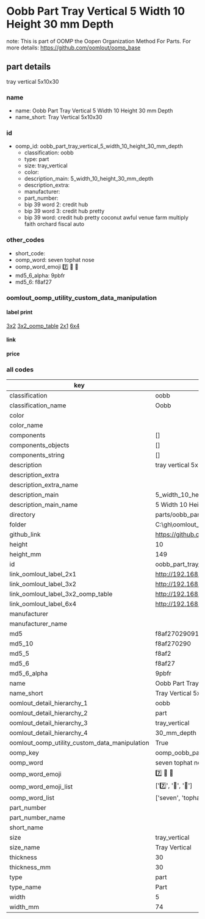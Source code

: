 # Oobb Part Tray Vertical 5 Width 10 Height 30 mm Depth  

note: This is part of OOMP the Oopen Organization Method For Parts. For more details: https://github.com/oomlout/oomp_base

##  part details
  



tray vertical 5x10x30



### name
* name: Oobb Part Tray Vertical 5 Width 10 Height 30 mm Depth
* name_short: Tray Vertical 5x10x30 
### id
* oomp_id: oobb_part_tray_vertical_5_width_10_height_30_mm_depth
  * classification: oobb
  * type: part
  * size: tray_vertical
  * color: 
  * description_main: 5_width_10_height_30_mm_depth
  * description_extra: 
  * manufacturer: 
  * part_number: 
  * bip 39 word 2: credit hub
  * bip 39 word 3: credit hub pretty
  * bip 39 word: credit hub pretty coconut awful venue farm multiply faith orchard fiscal auto

### other_codes
* short_code: 
* oomp_word: seven tophat nose
* oomp_word_emoji :seven: :tophat: :nose:
* md5_6_alpha: 9pbfr
* md5_6: f8af27






### oomlout_oomp_utility_custom_data_manipulation
#### label print
[3x2](http://192.168.1.245:1112/?label=oomp%209pbfr)
[3x2_oomp_table](http://192.168.1.108:1112/?label=oomp%209pbfr)
[2x1](http://192.168.1.242:1112/?label=oomp%209pbfr)
[6x4](http://192.168.1.55:1112/?label=oomp%209pbfr)    

#### link

                              

#### price







### all codes 
| key | value |  
| --- | --- |  
| classification | oobb |  
| classification_name | Oobb |  
| color |  |  
| color_name |  |  
| components | [] |  
| components_objects | [] |  
| components_string | [] |  
| description | tray vertical 5x10x30 |  
| description_extra |  |  
| description_extra_name |  |  
| description_main | 5_width_10_height_30_mm_depth |  
| description_main_name | 5 Width 10 Height 30 mm Depth |  
| directory | parts/oobb_part_tray_vertical_5_width_10_height_30_mm_depth |  
| folder | C:\gh\oomlout_oobb_version_4_generated_parts\parts\oobb_part_tray_vertical_5_width_10_height_30_mm_depth |  
| github_link | https://github.com/oomlout/oomlout_oomp_part_src/tree/main/parts/oobb_part_tray_vertical_5_width_10_height_30_mm_depth |  
| height | 10 |  
| height_mm | 149 |  
| id | oobb_part_tray_vertical_5_width_10_height_30_mm_depth |  
| link_oomlout_label_2x1 | http://192.168.1.242:1112/?label=oomp%209pbfr |  
| link_oomlout_label_3x2 | http://192.168.1.245:1112/?label=oomp%209pbfr |  
| link_oomlout_label_3x2_oomp_table | http://192.168.1.108:1112/?label=oomp%209pbfr |  
| link_oomlout_label_6x4 | http://192.168.1.55:1112/?label=oomp%209pbfr |  
| manufacturer |  |  
| manufacturer_name |  |  
| md5 | f8af270290916a67c98852cf545ba198 |  
| md5_10 | f8af270290 |  
| md5_5 | f8af2 |  
| md5_6 | f8af27 |  
| md5_6_alpha | 9pbfr |  
| name | Oobb Part Tray Vertical 5 Width 10 Height 30 mm Depth |  
| name_short | Tray Vertical 5x10x30  |  
| oomlout_detail_hierarchy_1 | oobb |  
| oomlout_detail_hierarchy_2 | part |  
| oomlout_detail_hierarchy_3 | tray_vertical |  
| oomlout_detail_hierarchy_4 | 30_mm_depth |  
| oomlout_oomp_utility_custom_data_manipulation | True |  
| oomp_key | oomp_oobb_part_tray_vertical_5_width_10_height_30_mm_depth |  
| oomp_word | seven tophat nose |  
| oomp_word_emoji | :seven: :tophat: :nose: |  
| oomp_word_emoji_list | [':seven:', ':tophat:', ':nose:'] |  
| oomp_word_list | ['seven', 'tophat', 'nose'] |  
| part_number |  |  
| part_number_name |  |  
| short_name |  |  
| size | tray_vertical |  
| size_name | Tray Vertical |  
| thickness | 30 |  
| thickness_mm | 30 |  
| type | part |  
| type_name | Part |  
| width | 5 |  
| width_mm | 74 |  
